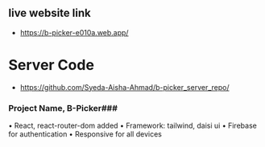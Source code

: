 ## live website link ##
- https://b-picker-e010a.web.app/

# Server Code
- https://github.com/Syeda-Aisha-Ahmad/b-picker_server_repo/


### Project Name, B-Picker###

• React, react-router-dom added 
• Framework: tailwind, daisi ui
• Firebase for authentication
• Responsive for all devices

